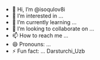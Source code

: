- 👋 Hi, I’m @isoqulov8i
- 👀 I’m interested in ...
- 🌱 I’m currently learning ...
- 💞️ I’m looking to collaborate on ...
- 📫 How to reach me ...
- 😄 Pronouns: ...
- ⚡ Fun fact: ...
Darsturchi_Uzb
<!---
isoqulov8i/isoqulov8i is a ✨ special ✨ repository because its `README.md` (this file) appears on your GitHub profile.
You can click the Preview link to take a look at your changes.
--->
